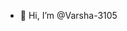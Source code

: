 - 👋 Hi, I’m @Varsha-3105




<!---
Varsha-3105/Varsha-3105 is a ✨ special ✨ repository because its `README.md` (this file) appears on your GitHub profile.
You can click the Preview link to take a look at your changes.
--->
